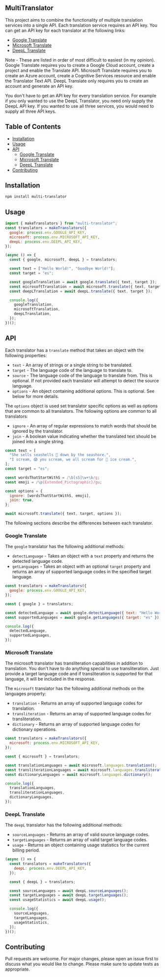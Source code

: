 ## MultiTranslator

This project aims to combine the functionality of multiple translation services into a single API. Each translation service requires an API key. You can get an API key for each translator at the following links:

- [Google Translate](https://console.cloud.google.com/getting-started)
- [Microsoft Translate](https://docs.microsoft.com/en-us/azure/cognitive-services/translator/translator-how-to-signup)
- [DeepL Translate](https://www.deepl.com/pro#developer)

Note - These are listed in order of most difficult to easiest (in my opinion). Google Translate requires you to create a Google Cloud account, create a project and enable the Translate API. Microsoft Translate requires you to create an Azure account, create a Cognitive Services resource and enable the Translator Text API. DeepL Translate only requires you to create an account and generate an API key.

You don't have to get an API key for every translation service. For example if you only wanted to use the DeepL Translator, you need only supply the DeepL API key. If you wanted to use all three services, you would need to supply all three API keys.

## Table of Contents

- [Installation](#installation)
- [Usage](#usage)
- [API](#api)
  - [Google Translate](#google-translate)
  - [Microsoft Translate](#microsoft-translate)
  - [DeepL Translate](#deepl-translate)
- [Contributing](#contributing)

## Installation

```bash
npm install multi-translator
```

## Usage

```js
import { makeTranslators } from "multi-translator";
const translators = makeTranslators({
  google: process.env.GOOGLE_API_KEY,
  microsoft: process.env.MICROSOFT_API_KEY,
  deepL: process.env.DEEPL_API_KEY,
});

(async () => {
  const { google, microsoft, deepL } = translators;

  const text = ["Hello World!", "Goodbye World!"];
  const target = "es";

  const googleTranslation = await google.translate({ text, target });
  const microsoftTranslation = await microsoft.translate({ text, target });
  const deepLTranslation = await deepL.translate({ text, target });

  console.log({
    googleTranslation,
    microsoftTranslation,
    deepLTranslation,
  });
})();
```

## API

Each translator has a `translate` method that takes an object with the following properties:

- `text` - An array of strings or a single string to be translated.
- `target` - The language code of the language to translate to.
- `source` - The language code of the language to translate from. This is optional. If not provided each translator will attempt to detect the source language.
- `options` - An object containing additional options. This is optional. See below for more details.

The `options` object is used set translator specific options as well as options that are common to all translators. The following options are common to all translators:

- `ignore` - An array of regular expressions to match words that should be ignored by the translator.
- `join` - A boolean value indicating whether the translated text should be joined into a single string.

```js
const text = [
  "She sells seashells 🐚 down by the seashore.",
  "I scream, 😱 you scream, we all scream for 🍨 ice cream.",
];
const target = "es";

const wordsThatStartWithS = /\b[sS]\w+\b/g;
const emoji = /\p{Extended_Pictographic}/gu;

const options = {
  ignore: [wordsThatStartWithS, emoji],
  join: true,
};

await microsoft.translate({ text, target, options });
```

The following sections describe the differences between each translator.

### Google Translate

The `google` translator has the following additional methods:

- `detectLanguage` - Takes an object with a `text` property and returns the detected language code.
- `getLanguages` - Takes an object with an optional `target` property and returns an array of supported language codes in the specified target language.

```js
const translators = makeTranslators({
  google: process.env.GOOGLE_API_KEY,
});

const { google } = translators;

const detectedLanguage = await google.detectLanguage({ text: "Hello World!" });
const supportedLanguages = await google.getLanguages({ target: "es" });

console.log({
  detectedLanguage,
  supportedLanguages,
});
```

### Microsoft Translate

The microsoft translator has transliteration capabilities in addition to translation. You don't have to do anything special to use transliteration. Just provide a target language code and if transliteration is supported for that language, it will be included in the response.

The `microsoft` translator has the following additional methods on the languages property:

- `translation` - Returns an array of supported language codes for translation.
- `transliteration` - Returns an array of supported language codes for transliteration.
- `dictionary` - Returns an array of supported language codes for dictionary operations.

```js
const translators = makeTranslators({
  microsoft: process.env.MICROSOFT_API_KEY,
});

const { microsoft } = translators;

const translationLanguages = await microsoft.languages.translation();
const transliterationLanguages = await microsoft.languages.transliteration();
const dictionaryLanguages = await microsoft.languages.dictionary();

console.log({
  translationLanguages,
  transliterationLanguages,
  dictionaryLanguages,
});
```

### DeepL Translate

The `deepL` translator has the following additional methods:

- `sourceLanguages` - Returns an array of valid source language codes.
- `targetLanguages` - Returns an array of valid target language codes.
- `usage` - Returns an object containing usage statistics for the current billing period.

```js
(async () => {
  const translators = makeTranslators({
    deepL: process.env.DEEPL_API_KEY,
  });

  const { deepL } = translators;

  const sourceLanguages = await deepL.sourceLanguages();
  const targetLanguages = await deepL.targetLanguages();
  const usageStatistics = await deepL.usage();

  console.log({
    sourceLanguages,
    targetLanguages,
    usageStatistics,
  });
})();
```

## Contributing

Pull requests are welcome. For major changes, please open an issue first to discuss what you would like to change. Please make sure to update tests as appropriate.
